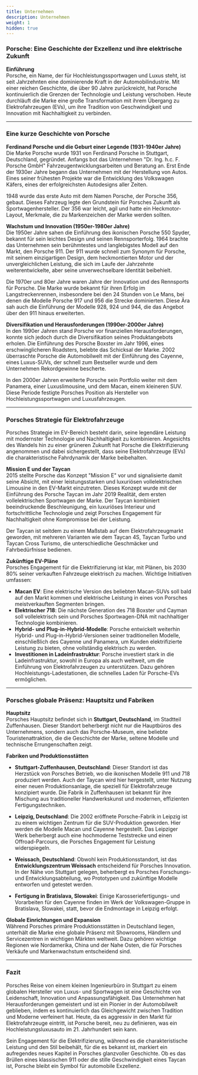 ```yaml
---
title: Unternehmen
description: Unternehmen
weight: 1
hidden: true
---
```


### Porsche: Eine Geschichte der Exzellenz und ihre elektrische Zukunft

**Einführung**  
Porsche, ein Name, der für Hochleistungssportwagen und Luxus steht, ist seit Jahrzehnten eine dominierende Kraft in der Automobilindustrie. Mit einer reichen Geschichte, die über 90 Jahre zurückreicht, hat Porsche kontinuierlich die Grenzen der Technologie und Leistung verschoben. Heute durchläuft die Marke eine große Transformation mit ihrem Übergang zu Elektrofahrzeugen (EVs), um ihre Tradition von Geschwindigkeit und Innovation mit Nachhaltigkeit zu verbinden.

---

### Eine kurze Geschichte von Porsche

**Ferdinand Porsche und die Geburt einer Legende (1931-1940er Jahre)**  
Die Marke Porsche wurde 1931 von Ferdinand Porsche in Stuttgart, Deutschland, gegründet. Anfangs bot das Unternehmen "Dr. Ing. h.c. F. Porsche GmbH" Fahrzeugentwicklungsarbeiten und Beratung an. Erst Ende der 1930er Jahre begann das Unternehmen mit der Herstellung von Autos. Eines seiner frühesten Projekte war die Entwicklung des Volkswagen Käfers, eines der erfolgreichsten Autodesigns aller Zeiten.

1948 wurde das erste Auto mit dem Namen Porsche, der Porsche 356, gebaut. Dieses Fahrzeug legte den Grundstein für Porsches Zukunft als Sportwagenhersteller. Der 356 war leicht, agil und hatte ein Heckmotor-Layout, Merkmale, die zu Markenzeichen der Marke werden sollten.

**Wachstum und Innovation (1950er-1980er Jahre)**  
Die 1950er Jahre sahen die Einführung des ikonischen Porsche 550 Spyder, bekannt für sein leichtes Design und seinen Rennsporterfolg. 1964 brachte das Unternehmen sein berühmtestes und langlebigstes Modell auf den Markt, den Porsche 911. Der 911 wurde schnell zum Synonym für Porsche, mit seinem einzigartigen Design, dem heckmontierten Motor und der unvergleichlichen Leistung, die sich im Laufe der Jahrzehnte weiterentwickelte, aber seine unverwechselbare Identität beibehielt.

Die 1970er und 80er Jahre waren Jahre der Innovation und des Rennsports für Porsche. Die Marke wurde bekannt für ihren Erfolg im Langstreckenrennen, insbesondere bei den 24 Stunden von Le Mans, bei denen die Modelle Porsche 917 und 956 die Strecke dominierten. Diese Ära sah auch die Einführung der Modelle 928, 924 und 944, die das Angebot über den 911 hinaus erweiterten.

**Diversifikation und Herausforderungen (1990er-2000er Jahre)**  
In den 1990er Jahren stand Porsche vor finanziellen Herausforderungen, konnte sich jedoch durch die Diversifikation seines Produktangebots erholen. Die Einführung des Porsche Boxster im Jahr 1996, eines erschwinglicheren Roadsters, belebte das Schicksal der Marke. 2002 überraschte Porsche die Automobilwelt mit der Einführung des Cayenne, eines Luxus-SUVs, der schnell zum Bestseller wurde und dem Unternehmen Rekordgewinne bescherte.

In den 2000er Jahren erweiterte Porsche sein Portfolio weiter mit dem Panamera, einer Luxuslimousine, und dem Macan, einem kleineren SUV. Diese Periode festigte Porsches Position als Hersteller von Hochleistungssportwagen und Luxusfahrzeugen.

---

### Porsches Strategie für Elektrofahrzeuge

Porsches Strategie im EV-Bereich besteht darin, seine legendäre Leistung mit modernster Technologie und Nachhaltigkeit zu kombinieren. Angesichts des Wandels hin zu einer grüneren Zukunft hat Porsche die Elektrifizierung angenommen und dabei sichergestellt, dass seine Elektrofahrzeuge (EVs) die charakteristische Fahrdynamik der Marke beibehalten.

**Mission E und der Taycan**  
2015 stellte Porsche das Konzept "Mission E" vor und signalisierte damit seine Absicht, mit einer leistungsstarken und luxuriösen vollelektrischen Limousine in den EV-Markt einzutreten. Dieses Konzept wurde mit der Einführung des Porsche Taycan im Jahr 2019 Realität, dem ersten vollelektrischen Sportwagen der Marke. Der Taycan kombiniert beeindruckende Beschleunigung, ein luxuriöses Interieur und fortschrittliche Technologie und zeigt Porsches Engagement für Nachhaltigkeit ohne Kompromisse bei der Leistung.

Der Taycan ist seitdem zu einem Maßstab auf dem Elektrofahrzeugmarkt geworden, mit mehreren Varianten wie dem Taycan 4S, Taycan Turbo und Taycan Cross Turismo, die unterschiedliche Geschmäcker und Fahrbedürfnisse bedienen.

**Zukünftige EV-Pläne**  
Porsches Engagement für die Elektrifizierung ist klar, mit Plänen, bis 2030 80% seiner verkauften Fahrzeuge elektrisch zu machen. Wichtige Initiativen umfassen:

- **Macan EV**: Eine elektrische Version des beliebten Macan-SUVs soll bald auf den Markt kommen und elektrische Leistung in eines von Porsches meistverkauften Segmenten bringen.
- **Elektrischer 718**: Die nächste Generation des 718 Boxster und Cayman soll vollelektrisch sein und Porsches Sportwagen-DNA mit nachhaltiger Technologie kombinieren.
- **Hybrid- und Plug-in-Hybrid-Modelle**: Porsche entwickelt weiterhin Hybrid- und Plug-in-Hybrid-Versionen seiner traditionellen Modelle, einschließlich des Cayenne und Panamera, um Kunden elektrifizierte Leistung zu bieten, ohne vollständig elektrisch zu werden.
- **Investitionen in Ladeinfrastruktur**: Porsche investiert stark in die Ladeinfrastruktur, sowohl in Europa als auch weltweit, um die Einführung von Elektrofahrzeugen zu unterstützen. Dazu gehören Hochleistungs-Ladestationen, die schnelles Laden für Porsche-EVs ermöglichen.

---

### Porsches globale Präsenz: Hauptsitz und Fabriken

**Hauptsitz**  
Porsches Hauptsitz befindet sich in **Stuttgart, Deutschland**, im Stadtteil Zuffenhausen. Dieser Standort beherbergt nicht nur die Hauptbüros des Unternehmens, sondern auch das Porsche-Museum, eine beliebte Touristenattraktion, die die Geschichte der Marke, seltene Modelle und technische Errungenschaften zeigt.

**Fabriken und Produktionsstätten**  

- **Stuttgart-Zuffenhausen, Deutschland**: Dieser Standort ist das Herzstück von Porsches Betrieb, wo die ikonischen Modelle 911 und 718 produziert werden. Auch der Taycan wird hier hergestellt, unter Nutzung einer neuen Produktionsanlage, die speziell für Elektrofahrzeuge konzipiert wurde. Die Fabrik in Zuffenhausen ist bekannt für ihre Mischung aus traditioneller Handwerkskunst und modernen, effizienten Fertigungstechniken.
  
- **Leipzig, Deutschland**: Die 2002 eröffnete Porsche-Fabrik in Leipzig ist zu einem wichtigen Zentrum für die SUV-Produktion geworden. Hier werden die Modelle Macan und Cayenne hergestellt. Das Leipziger Werk beherbergt auch eine hochmoderne Teststrecke und einen Offroad-Parcours, die Porsches Engagement für Leistung widerspiegeln.

- **Weissach, Deutschland**: Obwohl kein Produktionsstandort, ist das **Entwicklungszentrum Weissach** entscheidend für Porsches Innovation. In der Nähe von Stuttgart gelegen, beherbergt es Porsches Forschungs- und Entwicklungsabteilung, wo Prototypen und zukünftige Modelle entworfen und getestet werden.

- **Fertigung in Bratislava, Slowakei**: Einige Karosseriefertigungs- und Vorarbeiten für den Cayenne finden im Werk der Volkswagen-Gruppe in Bratislava, Slowakei, statt, bevor die Endmontage in Leipzig erfolgt.

**Globale Einrichtungen und Expansion**  
Während Porsches primäre Produktionsstätten in Deutschland liegen, unterhält die Marke eine globale Präsenz mit Showrooms, Händlern und Servicezentren in wichtigen Märkten weltweit. Dazu gehören wichtige Regionen wie Nordamerika, China und der Nahe Osten, die für Porsches Verkäufe und Markenwachstum entscheidend sind.

---

### Fazit

Porsches Reise von einem kleinen Ingenieurbüro in Stuttgart zu einem globalen Hersteller von Luxus- und Sportwagen ist eine Geschichte von Leidenschaft, Innovation und Anpassungsfähigkeit. Das Unternehmen hat Herausforderungen gemeistert und ist ein Pionier in der Automobilwelt geblieben, indem es kontinuierlich das Gleichgewicht zwischen Tradition und Moderne verfeinert hat. Heute, da es aggressiv in den Markt für Elektrofahrzeuge eintritt, ist Porsche bereit, neu zu definieren, was ein Hochleistungsluxusauto im 21. Jahrhundert sein kann.

Sein Engagement für die Elektrifizierung, während es die charakteristische Leistung und den Stil beibehält, für die es bekannt ist, markiert ein aufregendes neues Kapitel in Porsches glanzvoller Geschichte. Ob es das Brüllen eines klassischen 911 oder die stille Geschwindigkeit eines Taycan ist, Porsche bleibt ein Symbol für automobile Exzellenz.